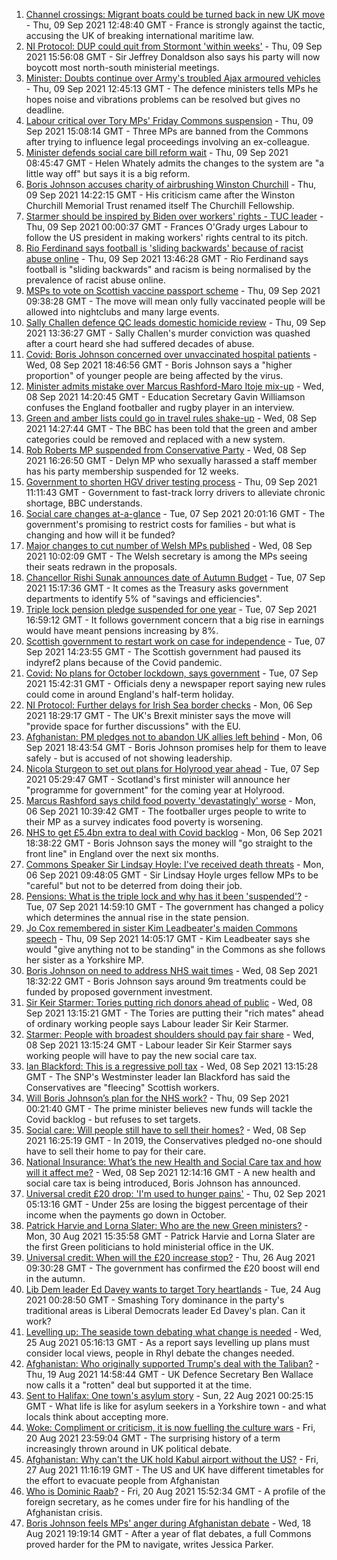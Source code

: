 1. [Channel crossings: Migrant boats could be turned back in new UK move](https://www.bbc.co.uk/news/uk-58495948?at_medium=RSS&at_campaign=KARANGA) - Thu, 09 Sep 2021 12:48:40 GMT - France is strongly against the tactic, accusing the UK of breaking international maritime law.
2. [NI Protocol: DUP could quit from Stormont 'within weeks'](https://www.bbc.co.uk/news/uk-northern-ireland-58494209?at_medium=RSS&at_campaign=KARANGA) - Thu, 09 Sep 2021 15:56:08 GMT - Sir Jeffrey Donaldson also says his party will now boycott most north-south ministerial meetings.
3. [Minister: Doubts continue over Army's troubled Ajax armoured vehicles](https://www.bbc.co.uk/news/uk-politics-58502779?at_medium=RSS&at_campaign=KARANGA) - Thu, 09 Sep 2021 12:45:13 GMT - The defence ministers tells MPs he hopes noise and vibrations problems can be resolved but gives no deadline.
4. [Labour critical over Tory MPs' Friday Commons suspension](https://www.bbc.co.uk/news/uk-politics-58504740?at_medium=RSS&at_campaign=KARANGA) - Thu, 09 Sep 2021 15:08:14 GMT - Three MPs are banned from the Commons after trying to influence legal proceedings involving an ex-colleague.
5. [Minister defends social care bill reform wait](https://www.bbc.co.uk/news/uk-politics-58487901?at_medium=RSS&at_campaign=KARANGA) - Thu, 09 Sep 2021 08:45:47 GMT - Helen Whately admits the changes to the system are "a little way off" but says it is a big reform.
6. [Boris Johnson accuses charity of airbrushing Winston Churchill](https://www.bbc.co.uk/news/uk-politics-58505194?at_medium=RSS&at_campaign=KARANGA) - Thu, 09 Sep 2021 14:22:15 GMT - His criticism came after the Winston Churchill Memorial Trust renamed itself The Churchill Fellowship.
7. [Starmer should be inspired by Biden over workers' rights - TUC leader](https://www.bbc.co.uk/news/uk-politics-58463491?at_medium=RSS&at_campaign=KARANGA) - Thu, 09 Sep 2021 00:00:37 GMT - Frances O'Grady urges Labour to follow the US president in making workers' rights central to its pitch.
8. [Rio Ferdinand says football is 'sliding backwards' because of racist abuse online](https://www.bbc.co.uk/sport/football/58497685?at_medium=RSS&at_campaign=KARANGA) - Thu, 09 Sep 2021 13:46:28 GMT - Rio Ferdinand says football is "sliding backwards" and racism is being normalised by the prevalence of racist abuse online.
9. [MSPs to vote on Scottish vaccine passport scheme](https://www.bbc.co.uk/news/uk-scotland-scotland-politics-58492663?at_medium=RSS&at_campaign=KARANGA) - Thu, 09 Sep 2021 09:38:28 GMT - The move will mean only fully vaccinated people will be allowed into nightclubs and many large events.
10. [Sally Challen defence QC leads domestic homicide review](https://www.bbc.co.uk/news/uk-england-surrey-58502249?at_medium=RSS&at_campaign=KARANGA) - Thu, 09 Sep 2021 13:36:27 GMT - Sally Challen's murder conviction was quashed after a court heard she had suffered decades of abuse.
11. [Covid: Boris Johnson concerned over unvaccinated hospital patients](https://www.bbc.co.uk/news/uk-58494842?at_medium=RSS&at_campaign=KARANGA) - Wed, 08 Sep 2021 18:46:56 GMT - Boris Johnson says a "higher proportion" of younger people are being affected by the virus.
12. [Minister admits mistake over Marcus Rashford-Maro Itoje mix-up](https://www.bbc.co.uk/news/uk-politics-58490809?at_medium=RSS&at_campaign=KARANGA) - Wed, 08 Sep 2021 14:20:45 GMT - Education Secretary Gavin Williamson confuses the England footballer and rugby player in an interview.
13. [Green and amber lists could go in travel rules shake-up](https://www.bbc.co.uk/news/business-58491245?at_medium=RSS&at_campaign=KARANGA) - Wed, 08 Sep 2021 14:27:44 GMT - The BBC has been told that the green and amber categories could be removed and replaced with a new system.
14. [Rob Roberts MP suspended from Conservative Party](https://www.bbc.co.uk/news/uk-wales-politics-58476637?at_medium=RSS&at_campaign=KARANGA) - Wed, 08 Sep 2021 16:26:50 GMT - Delyn MP who sexually harassed a staff member has his party membership suspended for 12 weeks.
15. [Government to shorten HGV driver testing process](https://www.bbc.co.uk/news/business-58487347?at_medium=RSS&at_campaign=KARANGA) - Thu, 09 Sep 2021 11:11:43 GMT - Government to fast-track lorry drivers to alleviate chronic shortage, BBC understands.
16. [Social care changes at-a-glance](https://www.bbc.co.uk/news/uk-politics-58473787?at_medium=RSS&at_campaign=KARANGA) - Tue, 07 Sep 2021 20:01:16 GMT - The government's promising to restrict costs for families - but what is changing and how will it be funded?
17. [Major changes to cut number of Welsh MPs published](https://www.bbc.co.uk/news/uk-wales-politics-58476636?at_medium=RSS&at_campaign=KARANGA) - Wed, 08 Sep 2021 10:02:09 GMT - The Welsh secretary is among the MPs seeing their seats redrawn in the proposals.
18. [Chancellor Rishi Sunak announces date of Autumn Budget](https://www.bbc.co.uk/news/uk-politics-58479234?at_medium=RSS&at_campaign=KARANGA) - Tue, 07 Sep 2021 15:17:36 GMT - It comes as the Treasury asks government departments to identify 5% of "savings and efficiencies".
19. [Triple lock pension pledge suspended for one year](https://www.bbc.co.uk/news/business-58476547?at_medium=RSS&at_campaign=KARANGA) - Tue, 07 Sep 2021 16:59:12 GMT - It follows government concern that a big rise in earnings would have meant pensions increasing by 8%.
20. [Scottish government to restart work on case for independence](https://www.bbc.co.uk/news/uk-scotland-scotland-politics-58478187?at_medium=RSS&at_campaign=KARANGA) - Tue, 07 Sep 2021 14:23:55 GMT - The Scottish government had paused its indyref2 plans because of the Covid pandemic.
21. [Covid: No plans for October lockdown, says government](https://www.bbc.co.uk/news/uk-58474536?at_medium=RSS&at_campaign=KARANGA) - Tue, 07 Sep 2021 15:42:31 GMT - Officials deny a newspaper report saying new rules could come in around England's half-term holiday.
22. [NI Protocol: Further delays for Irish Sea border checks](https://www.bbc.co.uk/news/uk-northern-ireland-58461991?at_medium=RSS&at_campaign=KARANGA) - Mon, 06 Sep 2021 18:29:17 GMT - The UK's Brexit minister says the move will "provide space for further discussions" with the EU.
23. [Afghanistan: PM pledges not to abandon UK allies left behind](https://www.bbc.co.uk/news/uk-politics-58467874?at_medium=RSS&at_campaign=KARANGA) - Mon, 06 Sep 2021 18:43:54 GMT - Boris Johnson promises help for them to leave safely - but is accused of not showing leadership.
24. [Nicola Sturgeon to set out plans for Holyrood year ahead](https://www.bbc.co.uk/news/uk-scotland-scotland-politics-58464674?at_medium=RSS&at_campaign=KARANGA) - Tue, 07 Sep 2021 05:29:47 GMT - Scotland's first minister will announce her "programme for government" for the coming year at Holyrood.
25. [Marcus Rashford says child food poverty 'devastatingly' worse](https://www.bbc.co.uk/news/uk-england-manchester-58460197?at_medium=RSS&at_campaign=KARANGA) - Mon, 06 Sep 2021 10:39:42 GMT - The footballer urges people to write to their MP as a survey indicates food poverty is worsening.
26. [NHS to get £5.4bn extra to deal with Covid backlog](https://www.bbc.co.uk/news/uk-politics-58463493?at_medium=RSS&at_campaign=KARANGA) - Mon, 06 Sep 2021 18:38:22 GMT - Boris Johnson says the money will "go straight to the front line" in England over the next six months.
27. [Commons Speaker Sir Lindsay Hoyle: I've received death threats](https://www.bbc.co.uk/news/uk-politics-58462131?at_medium=RSS&at_campaign=KARANGA) - Mon, 06 Sep 2021 09:48:05 GMT - Sir Lindsay Hoyle urges fellow MPs to be "careful" but not to be deterred from doing their job.
28. [Pensions: What is the triple lock and why has it been 'suspended'?](https://www.bbc.co.uk/news/business-53082530?at_medium=RSS&at_campaign=KARANGA) - Tue, 07 Sep 2021 14:59:10 GMT - The government has changed a policy which determines the annual rise in the state pension.
29. [Jo Cox remembered in sister Kim Leadbeater's maiden Commons speech](https://www.bbc.co.uk/news/uk-politics-58505991?at_medium=RSS&at_campaign=KARANGA) - Thu, 09 Sep 2021 14:05:17 GMT - Kim Leadbeater says she would "give anything not to be standing" in the Commons as she follows her sister as a Yorkshire MP.
30. [Boris Johnson on need to address NHS wait times](https://www.bbc.co.uk/news/health-58495263?at_medium=RSS&at_campaign=KARANGA) - Wed, 08 Sep 2021 18:32:22 GMT - Boris Johnson says around 9m treatments could be funded by proposed government investment.
31. [Sir Keir Starmer: Tories putting rich donors ahead of public](https://www.bbc.co.uk/news/uk-politics-58491625?at_medium=RSS&at_campaign=KARANGA) - Wed, 08 Sep 2021 13:15:21 GMT - The Tories are putting their "rich mates" ahead of ordinary working people says Labour leader Sir Keir Starmer.
32. [Starmer: People with broadest shoulders should pay fair share](https://www.bbc.co.uk/news/uk-politics-58491626?at_medium=RSS&at_campaign=KARANGA) - Wed, 08 Sep 2021 13:15:24 GMT - Labour leader Sir Keir Starmer says working people will have to pay the new social care tax.
33. [Ian Blackford: This is a regressive poll tax](https://www.bbc.co.uk/news/uk-politics-58491627?at_medium=RSS&at_campaign=KARANGA) - Wed, 08 Sep 2021 13:15:28 GMT - The SNP's Westminster leader Ian Blackford has said the Conservatives are "fleecing" Scottish workers.
34. [Will Boris Johnson’s plan for the NHS work?](https://www.bbc.co.uk/news/health-58480863?at_medium=RSS&at_campaign=KARANGA) - Thu, 09 Sep 2021 00:21:40 GMT - The prime minister believes new funds will tackle the Covid backlog - but refuses to set targets.
35. [Social care: Will people still have to sell their homes?](https://www.bbc.co.uk/news/58486476?at_medium=RSS&at_campaign=KARANGA) - Wed, 08 Sep 2021 16:25:19 GMT - In 2019, the Conservatives pledged no-one should have to sell their home to pay for their care.
36. [National Insurance: What’s the new Health and Social Care tax and how will it affect me?](https://www.bbc.co.uk/news/uk-politics-58436009?at_medium=RSS&at_campaign=KARANGA) - Wed, 08 Sep 2021 12:14:16 GMT - A new health and social care tax is being introduced, Boris Johnson has announced.
37. [Universal credit £20 drop: 'I'm used to hunger pains'](https://www.bbc.co.uk/news/newsbeat-58186978?at_medium=RSS&at_campaign=KARANGA) - Thu, 02 Sep 2021 05:13:16 GMT - Under 25s are losing the biggest percentage of their income when the payments go down in October.
38. [Patrick Harvie and Lorna Slater: Who are the new Green ministers?](https://www.bbc.co.uk/news/uk-scotland-scotland-politics-58268743?at_medium=RSS&at_campaign=KARANGA) - Mon, 30 Aug 2021 15:35:58 GMT - Patrick Harvie and Lorna Slater are the first Green politicians to hold ministerial office in the UK.
39. [Universal credit: When will the £20 increase stop?](https://www.bbc.co.uk/news/uk-41487126?at_medium=RSS&at_campaign=KARANGA) - Thu, 26 Aug 2021 09:30:28 GMT - The government has confirmed the £20 boost will end in the autumn.
40. [Lib Dem leader Ed Davey wants to target Tory heartlands](https://www.bbc.co.uk/news/uk-politics-58306872?at_medium=RSS&at_campaign=KARANGA) - Tue, 24 Aug 2021 00:28:50 GMT - Smashing Tory dominance in the party's traditional areas is Liberal Democrats leader Ed Davey's plan. Can it work?
41. [Levelling up: The seaside town debating what change is needed](https://www.bbc.co.uk/news/uk-58248594?at_medium=RSS&at_campaign=KARANGA) - Wed, 25 Aug 2021 05:16:13 GMT - As a report says levelling up plans must consider local views, people in Rhyl debate the changes needed.
42. [Afghanistan: Who originally supported Trump's deal with the Taliban?](https://www.bbc.co.uk/news/58271943?at_medium=RSS&at_campaign=KARANGA) - Thu, 19 Aug 2021 14:58:44 GMT - UK Defence Secretary Ben Wallace now calls it a "rotten" deal but supported it at the time.
43. [Sent to Halifax: One town's asylum story](https://www.bbc.co.uk/news/uk-politics-58270841?at_medium=RSS&at_campaign=KARANGA) - Sun, 22 Aug 2021 00:25:15 GMT - What life is like for asylum seekers in a Yorkshire town - and what locals think about accepting more.
44. [Woke: Compliment or criticism, it is now fuelling the culture wars](https://www.bbc.co.uk/news/uk-politics-58281576?at_medium=RSS&at_campaign=KARANGA) - Fri, 20 Aug 2021 23:59:04 GMT - The surprising history of a term increasingly thrown around in UK political debate.
45. [Afghanistan: Why can't the UK hold Kabul airport without the US?](https://www.bbc.co.uk/news/world-58305185?at_medium=RSS&at_campaign=KARANGA) - Fri, 27 Aug 2021 11:16:19 GMT - The US and UK have different timetables for the effort to evacuate people from Afghanistan
46. [Who is Dominic Raab?](https://www.bbc.co.uk/news/uk-politics-52064637?at_medium=RSS&at_campaign=KARANGA) - Fri, 20 Aug 2021 15:52:34 GMT - A profile of the foreign secretary, as he comes under fire for his handling of the Afghanistan crisis.
47. [Boris Johnson feels MPs' anger during Afghanistan debate](https://www.bbc.co.uk/news/uk-politics-58256616?at_medium=RSS&at_campaign=KARANGA) - Wed, 18 Aug 2021 19:19:14 GMT - After a year of flat debates, a full Commons proved harder for the PM to navigate, writes Jessica Parker.
